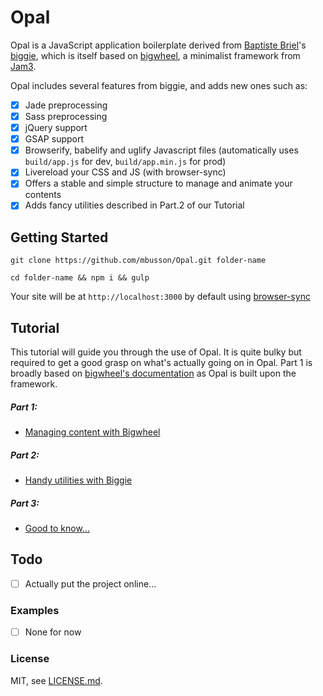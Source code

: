 # Opal

Opal is a JavaScript application boilerplate derived from [Baptiste Briel](https://github.com/baptistebriel/)'s [biggie](https://github.com/baptistebriel/biggie), which is itself based on [bigwheel](https://github.com/bigwheel-framework), a minimalist framework from [Jam3](http://www.jam3.com/).

Opal includes several features from biggie, and adds new ones such as:
- [x] Jade preprocessing
- [x] Sass preprocessing
- [x] jQuery support
- [x] GSAP support
- [x] Browserify, babelify and uglify Javascript files (automatically uses `build/app.js` for dev, `build/app.min.js` for prod)
- [x] Livereload your CSS and JS (with browser-sync)
- [x] Offers a stable and simple structure to manage and animate your contents
- [x] Adds fancy utilities described in Part.2 of our Tutorial

## Getting Started

`git clone https://github.com/mbusson/Opal.git folder-name`

`cd folder-name && npm i && gulp`

Your site will be at `http://localhost:3000` by default using [browser-sync](http://www.browsersync.io)

## Tutorial

This tutorial will guide you through the use of Opal. It is quite bulky but required to get a good grasp on what's actually going on in Opal.
Part 1 is broadly based on [bigwheel's documentation](https://github.com/bigwheel-framework/documentation) as Opal is built upon the framework.

##### Part 1:
- [Managing content with Bigwheel](quickstart.md)

##### Part 2:
- [Handy utilities with Biggie](quickstart.md)

##### Part 3:
- [Good to know...](quickstart.md)

## Todo

- [ ] Actually put the project online...

### Examples

- [ ] None for now

### License

MIT, see [LICENSE.md]().
